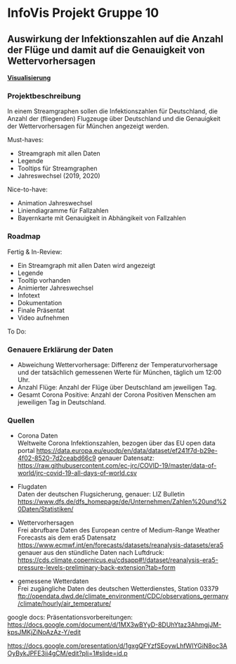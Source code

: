 # InfoVis Projekt Gruppe 10
## Auswirkung der Infektionszahlen auf die Anzahl der Flüge und damit auf die Genauigkeit von Wettervorhersagen

[**Visualisierung**](http://www.cip.ifi.lmu.de/~volk/)

### Projektbeschreibung

In einem Streamgraphen sollen die Infektionszahlen für Deutschland, die Anzahl der (fliegenden) Flugzeuge über Deutschland und die Genauigkeit der Wettervorhersagen für München angezeigt werden.

Must-haves:
- Streamgraph mit allen Daten
- Legende
- Tooltips für Streamgraphen
- Jahreswechsel (2019, 2020)

Nice-to-have:
- Animation Jahreswechsel
- Liniendiagramme für Fallzahlen
- Bayernkarte mit Genauigkeit in Abhängikeit von Fallzahlen

### Roadmap

Fertig & In-Review:
- Ein Streamgraph mit allen Daten wird angezeigt
- Legende
- Tooltip vorhanden 
- Animierter Jahreswechsel
- Infotext
- Dokumentation 
- Finale Präsentat
- Video aufnehmen 

To Do:


### Genauere Erklärung der Daten

- Abweichung Wettervorhersage: Differenz der Temperaturvorhersage und der tatsächlich gemessenen Werte für München, täglich um 12:00 Uhr.
- Anzahl Flüge:  Anzahl der Flüge über Deutschland am jeweiligen Tag.
- Gesamt Corona Positive: Anzahl der Corona Positiven Menschen am jeweiligen Tag in Deutschland.


### Quellen
- Corona Daten<br>
Weltweite Corona Infektionszahlen, bezogen über das EU open data portal
https://data.europa.eu/euodp/en/data/dataset/ef241f7d-b29e-4f02-8520-7d2ceabd66c9
genauer Datensatz:
https://raw.githubusercontent.com/ec-jrc/COVID-19/master/data-of-world/jrc-covid-19-all-days-of-world.csv 

- Flugdaten<br>
Daten der deutschen Flugsicherung, genauer: LIZ Bulletin
https://www.dfs.de/dfs_homepage/de/Unternehmen/Zahlen%20und%20Daten/Statistiken/ 

- Wettervorhersagen<br>
Frei abrufbare Daten des European centre of Medium-Range Weather Forecasts ais dem era5 Datensatz
https://www.ecmwf.int/en/forecasts/datasets/reanalysis-datasets/era5
genauer aus den stündliche Daten nach Luftdruck:
https://cds.climate.copernicus.eu/cdsapp#!/dataset/reanalysis-era5-pressure-levels-preliminary-back-extension?tab=form

- gemessene Wetterdaten<br>
Frei zugängliche Daten des deutschen Wetterdienstes, Station 03379
ftp://opendata.dwd.de/climate_environment/CDC/observations_germany/climate/hourly/air_temperature/


google docs:
Präsentationsvorbereitungen: https://docs.google.com/document/d/1MX3wBYyD-8DUhYtaz3AhmgjJM-kpsJMKjZiNoAzAz-Y/edit

https://docs.google.com/presentation/d/1gxgQFYzfSEoywLhfWIYGiN8oc3AOyBykJPFE3ii4gCM/edit?pli=1#slide=id.p

